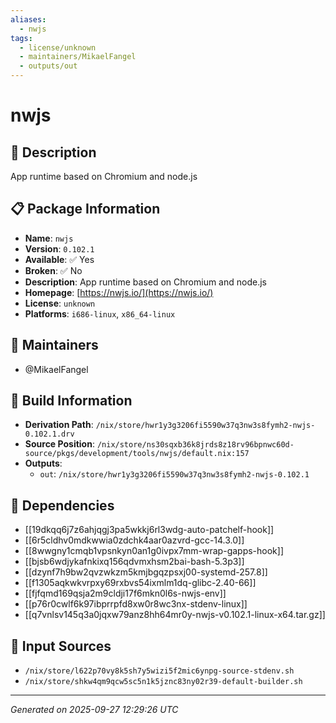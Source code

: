 ```yaml
---
aliases:
  - nwjs
tags:
  - license/unknown
  - maintainers/MikaelFangel
  - outputs/out
---
```


# nwjs

## 📝 Description

App runtime based on Chromium and node.js

## 📋 Package Information

- **Name**: `nwjs`
- **Version**: `0.102.1`
- **Available**: ✅ Yes
- **Broken**: ✅ No
- **Description**: App runtime based on Chromium and node.js
- **Homepage**: [https://nwjs.io/](https://nwjs.io/)
- **License**: `unknown`
- **Platforms**: `i686-linux`, `x86_64-linux`
## 👥 Maintainers

- @MikaelFangel


## 🔧 Build Information

- **Derivation Path**: `/nix/store/hwr1y3g3206fi5590w37q3nw3s8fymh2-nwjs-0.102.1.drv`
- **Source Position**: `/nix/store/ns30sqxb36k8jrds8z18rv96bpnwc60d-source/pkgs/development/tools/nwjs/default.nix:157`
- **Outputs**:
  - `out`:  `/nix/store/hwr1y3g3206fi5590w37q3nw3s8fymh2-nwjs-0.102.1`

## 🔗 Dependencies

- [[19dkqq6j7z6ahjqgj3pa5wkkj6rl3wdg-auto-patchelf-hook]]
- [[6r5cldhv0mdkwwia0zdchk4aar0azvrd-gcc-14.3.0]]
- [[8wwgny1cmqb1vpsnkyn0an1g0ivpx7mm-wrap-gapps-hook]]
- [[bjsb6wdjykafnkixq156qdvmxhsm2bai-bash-5.3p3]]
- [[dzynf7h9bw2qvzwkzm5kmjbgqzpsxj00-systemd-257.8]]
- [[f1305aqkwkvrpxy69rxbvs54ixmlm1dq-glibc-2.40-66]]
- [[fjfqmd169qsja2m9cldji17f6mkn0l6s-nwjs-env]]
- [[p76r0cwlf6k97ibprrpfd8xw0r8wc3nx-stdenv-linux]]
- [[q7vnlsv145q3a0jqxw79anz8hh64mr0y-nwjs-v0.102.1-linux-x64.tar.gz]]

## 📁 Input Sources

- `/nix/store/l622p70vy8k5sh7y5wizi5f2mic6ynpg-source-stdenv.sh`
- `/nix/store/shkw4qm9qcw5sc5n1k5jznc83ny02r39-default-builder.sh`

---
*Generated on 2025-09-27 12:29:26 UTC*
